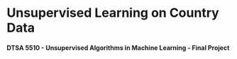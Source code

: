 # **Unsupervised Learning on Country Data**
#### DTSA 5510 - Unsupervised Algorithms in Machine Learning - Final Project  ####
